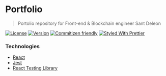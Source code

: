 # Portfolio

> Portolio repository for Front-end & Blockchain engineer Sant Deleon

[![License](https://img.shields.io/github/license/santdeleon/portfolio)](https://github.com/santdeleon/coinflip/blob/master/LICENSE)
[![Version](https://img.shields.io/github/package-json/v/santdeleon/portfolio)](https://github.com/santdeleon/portfolio/blob/master/package.json)
[![Commitizen friendly](https://img.shields.io/badge/commitizen-friendly-brightgreen.svg)](http://commitizen.github.io/cz-cli/)
[![Styled With Prettier](https://img.shields.io/badge/code_style-prettier-ff69b4.svg)](https://prettier.io/)

### Technologies

- [React](https://reactjs.org/)
- [Jest](https://jestjs.io/)
- [React Testing Library](https://testing-library.com/docs/react-testing-library/intro)
